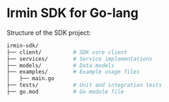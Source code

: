 # Irmin SDK for Go-lang

Structure of the SDK project:

```bash
irmin-sdk/
├── client/          # SDK core client
├── services/        # Service implementations
├── models/          # Data models
├── examples/        # Example usage files
│   ├── main.go
├── tests/           # Unit and integration tests
├── go.mod           # Go module file
```
